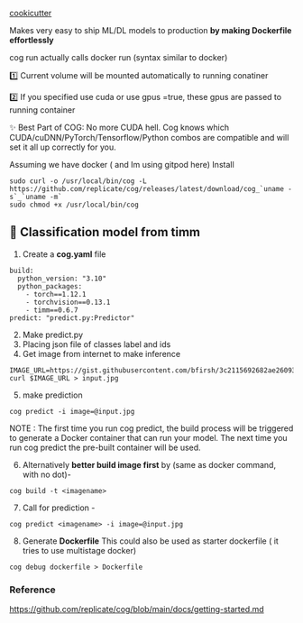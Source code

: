 [cookicutter](https://cookiecutter.readthedocs.io/en/stable/)

Makes very easy to ship ML/DL models to production **by making Dockerfile effortlessly**

cog run actually calls docker run (syntax similar to docker)

1️⃣ Current volume will be mounted automatically to running conatiner

2️⃣ If you specified use cuda or use gpus =true, these gpus are passed to running container

✨ Best Part of COG:  No more CUDA hell. Cog knows which CUDA/cuDNN/PyTorch/Tensorflow/Python combos are compatible and will set it all up correctly for you.

Assuming we have docker ( and Im using gitpod here)
Install
```
sudo curl -o /usr/local/bin/cog -L https://github.com/replicate/cog/releases/latest/download/cog_`uname -s`_`uname -m`
sudo chmod +x /usr/local/bin/cog
```

## 🚀 Classification model from timm 

1. Create a **cog.yaml** file
```
build:
  python_version: "3.10"
  python_packages:
    - torch==1.12.1
    - torchvision==0.13.1
    - timm==0.6.7
predict: "predict.py:Predictor"
```

2. Make predict.py
3. Placing json file of classes label and ids
4. Get image from internet to make inference
```
IMAGE_URL=https://gist.githubusercontent.com/bfirsh/3c2115692682ae260932a67d93fd94a8/raw/56b19f53f7643bb6c0b822c410c366c3a6244de2/mystery.jpg
curl $IMAGE_URL > input.jpg
```
5. make prediction
```
cog predict -i image=@input.jpg
```
NOTE : The first time you run cog predict, the build process will be triggered to generate a Docker container that can run your model. The next time you run cog predict the pre-built container will be used.

6. Alternatively **better build image first** by (same as docker command, with no dot)-
```
cog build -t <imagename>
```

7. Call for prediction -
```
cog predict <imagename> -i image=@input.jpg
```

8. Generate **Dockerfile** This could also be used as starter dockerfile ( it tries to use multistage docker)
```
cog debug dockerfile > Dockerfile
```


### Reference 
https://github.com/replicate/cog/blob/main/docs/getting-started.md